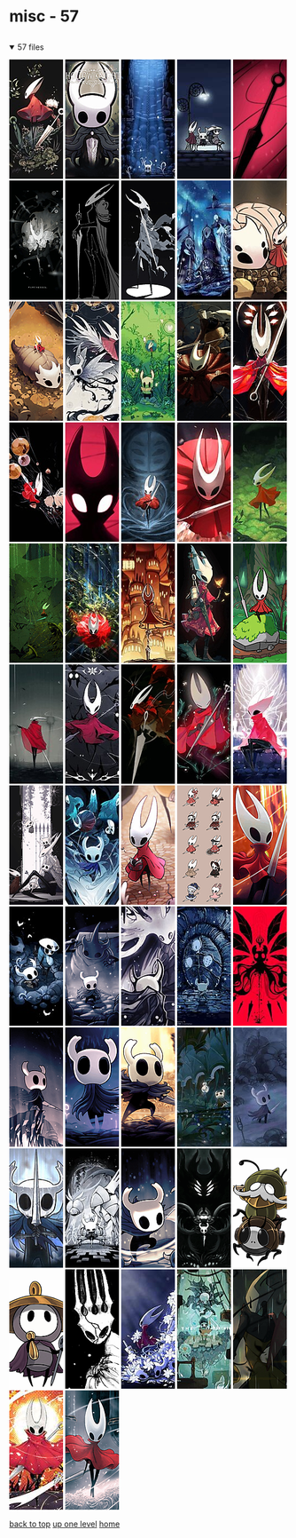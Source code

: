 # misc - 57

<a id=""></a>

## [](/README.MD)
<details open>
<summary>57 files</summary>
<p>

[![448219e0ca48c0ed781a94856e7f63328f64a3b5.jpg](/.internals/thumbnails/mobile/hollow%20knight/misc/448219e0ca48c0ed781a94856e7f63328f64a3b5.jpg "448219e0ca48c0ed781a94856e7f63328f64a3b5.jpg")](/mobile/hollow%20knight/misc/448219e0ca48c0ed781a94856e7f63328f64a3b5.jpg)
[![9587277d3c98aa62_woofzilla_88031078_p0.jpg](/.internals/thumbnails/mobile/hollow%20knight/misc/9587277d3c98aa62_woofzilla_88031078_p0.jpg "9587277d3c98aa62_woofzilla_88031078_p0.jpg")](/mobile/hollow%20knight/misc/9587277d3c98aa62_woofzilla_88031078_p0.jpg)
[![c0de731523a49a24ffb6718572657ea6.jpg](/.internals/thumbnails/mobile/hollow%20knight/misc/c0de731523a49a24ffb6718572657ea6.jpg "c0de731523a49a24ffb6718572657ea6.jpg")](/mobile/hollow%20knight/misc/c0de731523a49a24ffb6718572657ea6.jpg)
[![desktop-wallpaper-i-need-people-to-give-me-hollow-knight-hollow-knight-minimalist.jpg](/.internals/thumbnails/mobile/hollow%20knight/misc/desktop-wallpaper-i-need-people-to-give-me-hollow-knight-hollow-knight-minimalist.jpg "desktop-wallpaper-i-need-people-to-give-me-hollow-knight-hollow-knight-minimalist.jpg")](/mobile/hollow%20knight/misc/desktop-wallpaper-i-need-people-to-give-me-hollow-knight-hollow-knight-minimalist.jpg)
[![Hollow Knight and 1 More Drawn by Ari Gibson D4b8802d1a441307a49649e6df760f27](/.internals/thumbnails/mobile/hollow%20knight/misc/hollow_knight_and_1_more_drawn_by_ari_gibson__d4b8802d1a441307a49649e6df760f27.jpg "Hollow Knight and 1 More Drawn by Ari Gibson D4b8802d1a441307a49649e6df760f27")](/mobile/hollow%20knight/misc/hollow_knight_and_1_more_drawn_by_ari_gibson__d4b8802d1a441307a49649e6df760f27.jpg)
[![Hollow Knight and Pure Vessel Hollow Knight Drawn by La Bo Chu Shi Fb70699fcf9acfd80b332703ba5495e4](/.internals/thumbnails/mobile/hollow%20knight/misc/hollow_knight_and_pure_vessel_hollow_knight_drawn_by_la_bo_chu_shi__fb70699fcf9acfd80b332703ba5495e4.jpg "Hollow Knight and Pure Vessel Hollow Knight Drawn by La Bo Chu Shi Fb70699fcf9acfd80b332703ba5495e4")](/mobile/hollow%20knight/misc/hollow_knight_and_pure_vessel_hollow_knight_drawn_by_la_bo_chu_shi__fb70699fcf9acfd80b332703ba5495e4.jpg)
[![Hollow Knight Hollow Knight Drawn by Maskv D5c29e3655d30a7c1d45a2ac0e7454c8](/.internals/thumbnails/mobile/hollow%20knight/misc/hollow_knight_hollow_knight_drawn_by_maskv__d5c29e3655d30a7c1d45a2ac0e7454c8.png "Hollow Knight Hollow Knight Drawn by Maskv D5c29e3655d30a7c1d45a2ac0e7454c8")](/mobile/hollow%20knight/misc/hollow_knight_hollow_knight_drawn_by_maskv__d5c29e3655d30a7c1d45a2ac0e7454c8.png)
[![Hollow Knight Hollow Knight Drawn by Zhizhicyzey D6037d6c64dd3bca1444d060668f926f](/.internals/thumbnails/mobile/hollow%20knight/misc/hollow_knight_hollow_knight_drawn_by_zhizhicyzey__d6037d6c64dd3bca1444d060668f926f.jpg "Hollow Knight Hollow Knight Drawn by Zhizhicyzey D6037d6c64dd3bca1444d060668f926f")](/mobile/hollow%20knight/misc/hollow_knight_hollow_knight_drawn_by_zhizhicyzey__d6037d6c64dd3bca1444d060668f926f.jpg)
[![Hollow-Knight-Wallpaper.jpeg](/.internals/thumbnails/mobile/hollow%20knight/misc/Hollow-Knight-Wallpaper.jpeg "Hollow-Knight-Wallpaper.jpeg")](/mobile/hollow%20knight/misc/Hollow-Knight-Wallpaper.jpeg)
[![Hornet and Bell Beast Hollow Knight and 1 More Drawn by Red Knight Thescarlknight 6d28efab6572e2c6dfa79b63c3392221](/.internals/thumbnails/mobile/hollow%20knight/misc/hornet_and_bell_beast_hollow_knight_and_1_more_drawn_by_red_knight_thescarlknight__6d28efab6572e2c6dfa79b63c3392221.jpg "Hornet and Bell Beast Hollow Knight and 1 More Drawn by Red Knight Thescarlknight 6d28efab6572e2c6dfa79b63c3392221")](/mobile/hollow%20knight/misc/hornet_and_bell_beast_hollow_knight_and_1_more_drawn_by_red_knight_thescarlknight__6d28efab6572e2c6dfa79b63c3392221.jpg)
[![Hornet and Bell Beast Hollow Knight and 1 More Drawn by Yufei 02562e0b4c3ed3b2606765888dad9beb](/.internals/thumbnails/mobile/hollow%20knight/misc/hornet_and_bell_beast_hollow_knight_and_1_more_drawn_by_yufei__02562e0b4c3ed3b2606765888dad9beb.png "Hornet and Bell Beast Hollow Knight and 1 More Drawn by Yufei 02562e0b4c3ed3b2606765888dad9beb")](/mobile/hollow%20knight/misc/hornet_and_bell_beast_hollow_knight_and_1_more_drawn_by_yufei__02562e0b4c3ed3b2606765888dad9beb.png)
[![Hornet and Knight Hollow Knight Drawn by R0si3 Aecc52175b6a20cd00315643fcf5927e](/.internals/thumbnails/mobile/hollow%20knight/misc/hornet_and_knight_hollow_knight_drawn_by_r0si3__aecc52175b6a20cd00315643fcf5927e.jpg "Hornet and Knight Hollow Knight Drawn by R0si3 Aecc52175b6a20cd00315643fcf5927e")](/mobile/hollow%20knight/misc/hornet_and_knight_hollow_knight_drawn_by_r0si3__aecc52175b6a20cd00315643fcf5927e.jpg)
[![Hornet and Knight Hollow Knight Drawn by Rdif Hk Fe3d120f71a883376deeb70357ed2160](/.internals/thumbnails/mobile/hollow%20knight/misc/hornet_and_knight_hollow_knight_drawn_by_rdif_hk__fe3d120f71a883376deeb70357ed2160.jpg "Hornet and Knight Hollow Knight Drawn by Rdif Hk Fe3d120f71a883376deeb70357ed2160")](/mobile/hollow%20knight/misc/hornet_and_knight_hollow_knight_drawn_by_rdif_hk__fe3d120f71a883376deeb70357ed2160.jpg)
[![Hornet and Shakra Hollow Knight and 1 More Drawn by Anelfchay 835c8bc014b242a494e7a5c401a29733](/.internals/thumbnails/mobile/hollow%20knight/misc/hornet_and_shakra_hollow_knight_and_1_more_drawn_by_anelfchay__835c8bc014b242a494e7a5c401a29733.jpg "Hornet and Shakra Hollow Knight and 1 More Drawn by Anelfchay 835c8bc014b242a494e7a5c401a29733")](/mobile/hollow%20knight/misc/hornet_and_shakra_hollow_knight_and_1_more_drawn_by_anelfchay__835c8bc014b242a494e7a5c401a29733.jpg)
[![Hornet and Weaver Hollow Knight and 1 More Drawn by Chun Lo 13391bb36121fa8a353e684b940dae7e](/.internals/thumbnails/mobile/hollow%20knight/misc/hornet_and_weaver_hollow_knight_and_1_more_drawn_by_chun_lo__13391bb36121fa8a353e684b940dae7e.jpg "Hornet and Weaver Hollow Knight and 1 More Drawn by Chun Lo 13391bb36121fa8a353e684b940dae7e")](/mobile/hollow%20knight/misc/hornet_and_weaver_hollow_knight_and_1_more_drawn_by_chun_lo__13391bb36121fa8a353e684b940dae7e.jpg)
[![Hornet and Widow Hollow Knight and 1 More Drawn by Hightguy 00d0de7232752257300156c49bd94ad1](/.internals/thumbnails/mobile/hollow%20knight/misc/hornet_and_widow_hollow_knight_and_1_more_drawn_by_hightguy__00d0de7232752257300156c49bd94ad1.jpg "Hornet and Widow Hollow Knight and 1 More Drawn by Hightguy 00d0de7232752257300156c49bd94ad1")](/mobile/hollow%20knight/misc/hornet_and_widow_hollow_knight_and_1_more_drawn_by_hightguy__00d0de7232752257300156c49bd94ad1.jpg)
[![Hornet Hollow Knight and 1 More Drawn by Ari Gibson 0b3cb9e0eaf2819e263a2db158f87230](/.internals/thumbnails/mobile/hollow%20knight/misc/hornet_hollow_knight_and_1_more_drawn_by_ari_gibson__0b3cb9e0eaf2819e263a2db158f87230.jpg "Hornet Hollow Knight and 1 More Drawn by Ari Gibson 0b3cb9e0eaf2819e263a2db158f87230")](/mobile/hollow%20knight/misc/hornet_hollow_knight_and_1_more_drawn_by_ari_gibson__0b3cb9e0eaf2819e263a2db158f87230.jpg)
[![Hornet Hollow Knight and 1 More Drawn by Darkdog 0039aeb30ebb2dd80152694e34abcb1c](/.internals/thumbnails/mobile/hollow%20knight/misc/hornet_hollow_knight_and_1_more_drawn_by_darkdog__0039aeb30ebb2dd80152694e34abcb1c.jpg "Hornet Hollow Knight and 1 More Drawn by Darkdog 0039aeb30ebb2dd80152694e34abcb1c")](/mobile/hollow%20knight/misc/hornet_hollow_knight_and_1_more_drawn_by_darkdog__0039aeb30ebb2dd80152694e34abcb1c.jpg)
[![Hornet Hollow Knight and 1 More Drawn by Kalasketch 29312032496cc90c34beb5db0f0d4e1d](/.internals/thumbnails/mobile/hollow%20knight/misc/hornet_hollow_knight_and_1_more_drawn_by_kalasketch__29312032496cc90c34beb5db0f0d4e1d.jpg "Hornet Hollow Knight and 1 More Drawn by Kalasketch 29312032496cc90c34beb5db0f0d4e1d")](/mobile/hollow%20knight/misc/hornet_hollow_knight_and_1_more_drawn_by_kalasketch__29312032496cc90c34beb5db0f0d4e1d.jpg)
[![Hornet Hollow Knight and 1 More Drawn by Lowstrear D38469ee71191bf992b61c1780ab2e65](/.internals/thumbnails/mobile/hollow%20knight/misc/hornet_hollow_knight_and_1_more_drawn_by_lowstrear__d38469ee71191bf992b61c1780ab2e65.jpg "Hornet Hollow Knight and 1 More Drawn by Lowstrear D38469ee71191bf992b61c1780ab2e65")](/mobile/hollow%20knight/misc/hornet_hollow_knight_and_1_more_drawn_by_lowstrear__d38469ee71191bf992b61c1780ab2e65.jpg)
[![Hornet Hollow Knight and 1 More Drawn by Ma Ko Blurring My Day 65cc4b80fee58be20da31a8d4fd19266](/.internals/thumbnails/mobile/hollow%20knight/misc/hornet_hollow_knight_and_1_more_drawn_by_ma_ko_blurring_my_day__65cc4b80fee58be20da31a8d4fd19266.jpg "Hornet Hollow Knight and 1 More Drawn by Ma Ko Blurring My Day 65cc4b80fee58be20da31a8d4fd19266")](/mobile/hollow%20knight/misc/hornet_hollow_knight_and_1_more_drawn_by_ma_ko_blurring_my_day__65cc4b80fee58be20da31a8d4fd19266.jpg)
[![Hornet Hollow Knight and 1 More Drawn by Meltyrice 55558827ad3b5dd2770098ad1492bf4a](/.internals/thumbnails/mobile/hollow%20knight/misc/hornet_hollow_knight_and_1_more_drawn_by_meltyrice__55558827ad3b5dd2770098ad1492bf4a.jpg "Hornet Hollow Knight and 1 More Drawn by Meltyrice 55558827ad3b5dd2770098ad1492bf4a")](/mobile/hollow%20knight/misc/hornet_hollow_knight_and_1_more_drawn_by_meltyrice__55558827ad3b5dd2770098ad1492bf4a.jpg)
[![Hornet Hollow Knight and 1 More Drawn by Pinrhyme 278e2523aec167e019682938877aca66](/.internals/thumbnails/mobile/hollow%20knight/misc/hornet_hollow_knight_and_1_more_drawn_by_pinrhyme__278e2523aec167e019682938877aca66.jpg "Hornet Hollow Knight and 1 More Drawn by Pinrhyme 278e2523aec167e019682938877aca66")](/mobile/hollow%20knight/misc/hornet_hollow_knight_and_1_more_drawn_by_pinrhyme__278e2523aec167e019682938877aca66.jpg)
[![Hornet Hollow Knight and 1 More Drawn by Sabz Art 955f971fe6ba92a17d8ab61ac05ae247](/.internals/thumbnails/mobile/hollow%20knight/misc/hornet_hollow_knight_and_1_more_drawn_by_sabz_art__955f971fe6ba92a17d8ab61ac05ae247.jpg "Hornet Hollow Knight and 1 More Drawn by Sabz Art 955f971fe6ba92a17d8ab61ac05ae247")](/mobile/hollow%20knight/misc/hornet_hollow_knight_and_1_more_drawn_by_sabz_art__955f971fe6ba92a17d8ab61ac05ae247.jpg)
[![Hornet Hollow Knight and 1 More Drawn by Theartofsilent 4abe44e379fcf8e853d229fa0ed7299c](/.internals/thumbnails/mobile/hollow%20knight/misc/hornet_hollow_knight_and_1_more_drawn_by_theartofsilent__4abe44e379fcf8e853d229fa0ed7299c.png "Hornet Hollow Knight and 1 More Drawn by Theartofsilent 4abe44e379fcf8e853d229fa0ed7299c")](/mobile/hollow%20knight/misc/hornet_hollow_knight_and_1_more_drawn_by_theartofsilent__4abe44e379fcf8e853d229fa0ed7299c.png)
[![Hornet Hollow Knight and 1 More Drawn by Visarrayx 49ebf3b196f85a5eacb768a62a912f41](/.internals/thumbnails/mobile/hollow%20knight/misc/hornet_hollow_knight_and_1_more_drawn_by_visarrayx__49ebf3b196f85a5eacb768a62a912f41.jpg "Hornet Hollow Knight and 1 More Drawn by Visarrayx 49ebf3b196f85a5eacb768a62a912f41")](/mobile/hollow%20knight/misc/hornet_hollow_knight_and_1_more_drawn_by_visarrayx__49ebf3b196f85a5eacb768a62a912f41.jpg)
[![Hornet Hollow Knight and Sibling Hollow Knight Drawn by Nullgas310 3fcf71b8b232598742dc71b35572df67](/.internals/thumbnails/mobile/hollow%20knight/misc/hornet_hollow_knight_and_sibling_hollow_knight_drawn_by_nullgas310__3fcf71b8b232598742dc71b35572df67.jpg "Hornet Hollow Knight and Sibling Hollow Knight Drawn by Nullgas310 3fcf71b8b232598742dc71b35572df67")](/mobile/hollow%20knight/misc/hornet_hollow_knight_and_sibling_hollow_knight_drawn_by_nullgas310__3fcf71b8b232598742dc71b35572df67.jpg)
[![Hornet Hollow Knight Drawn by La Bo Chu Shi 4cef4de1cecad60ddeda30119fcf12b6](/.internals/thumbnails/mobile/hollow%20knight/misc/hornet_hollow_knight_drawn_by_la_bo_chu_shi__4cef4de1cecad60ddeda30119fcf12b6.jpg "Hornet Hollow Knight Drawn by La Bo Chu Shi 4cef4de1cecad60ddeda30119fcf12b6")](/mobile/hollow%20knight/misc/hornet_hollow_knight_drawn_by_la_bo_chu_shi__4cef4de1cecad60ddeda30119fcf12b6.jpg)
[![Hornet Hollow Knight Drawn by Miikrowelle 825c876fda3cc99c965a1e1d309bcbd1](/.internals/thumbnails/mobile/hollow%20knight/misc/hornet_hollow_knight_drawn_by_miikrowelle__825c876fda3cc99c965a1e1d309bcbd1.jpg "Hornet Hollow Knight Drawn by Miikrowelle 825c876fda3cc99c965a1e1d309bcbd1")](/mobile/hollow%20knight/misc/hornet_hollow_knight_drawn_by_miikrowelle__825c876fda3cc99c965a1e1d309bcbd1.jpg)
[![Hornet Hollow Knight Drawn by Rdif Hk C1964487d25a1d8c2b97842e1653b39d](/.internals/thumbnails/mobile/hollow%20knight/misc/hornet_hollow_knight_drawn_by_rdif_hk__c1964487d25a1d8c2b97842e1653b39d.jpg "Hornet Hollow Knight Drawn by Rdif Hk C1964487d25a1d8c2b97842e1653b39d")](/mobile/hollow%20knight/misc/hornet_hollow_knight_drawn_by_rdif_hk__c1964487d25a1d8c2b97842e1653b39d.jpg)
[![Hornet Knight Hollow Knight Broken Vessel Pure Vessel and 1 More Hollow Knight Drawn by La Bo Chu Shi Dd9b0cc7d42578f0f6dd966ad39fc89d](/.internals/thumbnails/mobile/hollow%20knight/misc/hornet_knight_hollow_knight_broken_vessel_pure_vessel_and_1_more_hollow_knight_drawn_by_la_bo_chu_shi__dd9b0cc7d42578f0f6dd966ad39fc89d.png "Hornet Knight Hollow Knight Broken Vessel Pure Vessel and 1 More Hollow Knight Drawn by La Bo Chu Shi Dd9b0cc7d42578f0f6dd966ad39fc89d")](/mobile/hollow%20knight/misc/hornet_knight_hollow_knight_broken_vessel_pure_vessel_and_1_more_hollow_knight_drawn_by_la_bo_chu_shi__dd9b0cc7d42578f0f6dd966ad39fc89d.png)
[![Hornet Knight Hollow Knight Quirrel Herrah and 2 More Hollow Knight Drawn by Darkdog 89667e503f8969dbb724a27212e230b2](/.internals/thumbnails/mobile/hollow%20knight/misc/hornet_knight_hollow_knight_quirrel_herrah_and_2_more_hollow_knight_drawn_by_darkdog__89667e503f8969dbb724a27212e230b2.jpg "Hornet Knight Hollow Knight Quirrel Herrah and 2 More Hollow Knight Drawn by Darkdog 89667e503f8969dbb724a27212e230b2")](/mobile/hollow%20knight/misc/hornet_knight_hollow_knight_quirrel_herrah_and_2_more_hollow_knight_drawn_by_darkdog__89667e503f8969dbb724a27212e230b2.jpg)
[![Hornet Shakra Forge Daughter Grindle and Twelfth Architect Hollow Knight and 1 More Drawn by Bano Akira 42ab1cd67853114420f631923ff72329](/.internals/thumbnails/mobile/hollow%20knight/misc/hornet_shakra_forge_daughter_grindle_and_twelfth_architect_hollow_knight_and_1_more_drawn_by_bano_akira__42ab1cd67853114420f631923ff72329.jpg "Hornet Shakra Forge Daughter Grindle and Twelfth Architect Hollow Knight and 1 More Drawn by Bano Akira 42ab1cd67853114420f631923ff72329")](/mobile/hollow%20knight/misc/hornet_shakra_forge_daughter_grindle_and_twelfth_architect_hollow_knight_and_1_more_drawn_by_bano_akira__42ab1cd67853114420f631923ff72329.jpg)
[![Hornet Tile by Meikaartist](/.internals/thumbnails/mobile/hollow%20knight/misc/hornet_tile_by_meikaartist.png "Hornet Tile by Meikaartist")](/mobile/hollow%20knight/misc/hornet_tile_by_meikaartist.png)
[![Key Art Portrait Original.png](/.internals/thumbnails/mobile/hollow%20knight/misc/Key%20Art%20Portrait%20Original.png "Key Art Portrait Original.png")](/mobile/hollow%20knight/misc/Key%20Art%20Portrait%20Original.png)
[![Knight and Quirrel Hollow Knight Drawn by Fuifui E551d2061f9a89e76083de3dad6225ae](/.internals/thumbnails/mobile/hollow%20knight/misc/knight_and_quirrel_hollow_knight_drawn_by_fuifui__e551d2061f9a89e76083de3dad6225ae.jpg "Knight and Quirrel Hollow Knight Drawn by Fuifui E551d2061f9a89e76083de3dad6225ae")](/mobile/hollow%20knight/misc/knight_and_quirrel_hollow_knight_drawn_by_fuifui__e551d2061f9a89e76083de3dad6225ae.jpg)
[![Knight and Watcher Knight Hollow Knight Drawn by Ari Gibson 0d00ddd06691a9035f70517d074f06e7](/.internals/thumbnails/mobile/hollow%20knight/misc/knight_and_watcher_knight_hollow_knight_drawn_by_ari_gibson__0d00ddd06691a9035f70517d074f06e7.png "Knight and Watcher Knight Hollow Knight Drawn by Ari Gibson 0d00ddd06691a9035f70517d074f06e7")](/mobile/hollow%20knight/misc/knight_and_watcher_knight_hollow_knight_drawn_by_ari_gibson__0d00ddd06691a9035f70517d074f06e7.png)
[![Knight and White Lady Hollow Knight Drawn by A117 211502ba3acab9ccd0d266039192f05e](/.internals/thumbnails/mobile/hollow%20knight/misc/knight_and_white_lady_hollow_knight_drawn_by_a117__211502ba3acab9ccd0d266039192f05e.jpg "Knight and White Lady Hollow Knight Drawn by A117 211502ba3acab9ccd0d266039192f05e")](/mobile/hollow%20knight/misc/knight_and_white_lady_hollow_knight_drawn_by_a117__211502ba3acab9ccd0d266039192f05e.jpg)
[![Knight Herrah Monomon and Lurien Hollow Knight Drawn by Hightguy C1d0e1a9d6ca8e297d519cd46fc9a404](/.internals/thumbnails/mobile/hollow%20knight/misc/knight_herrah_monomon_and_lurien_hollow_knight_drawn_by_hightguy__c1d0e1a9d6ca8e297d519cd46fc9a404.jpg "Knight Herrah Monomon and Lurien Hollow Knight Drawn by Hightguy C1d0e1a9d6ca8e297d519cd46fc9a404")](/mobile/hollow%20knight/misc/knight_herrah_monomon_and_lurien_hollow_knight_drawn_by_hightguy__c1d0e1a9d6ca8e297d519cd46fc9a404.jpg)
[![Knight Hollow Knight Drawn by Alicezakat 2b939e868d088a9f5747ab7ea42cf193](/.internals/thumbnails/mobile/hollow%20knight/misc/knight_hollow_knight_drawn_by_alicezakat__2b939e868d088a9f5747ab7ea42cf193.jpg "Knight Hollow Knight Drawn by Alicezakat 2b939e868d088a9f5747ab7ea42cf193")](/mobile/hollow%20knight/misc/knight_hollow_knight_drawn_by_alicezakat__2b939e868d088a9f5747ab7ea42cf193.jpg)
[![Knight Hollow Knight Drawn by Ari Gibson 406561a0a830645d4cb90a8068635e52](/.internals/thumbnails/mobile/hollow%20knight/misc/knight_hollow_knight_drawn_by_ari_gibson__406561a0a830645d4cb90a8068635e52.png "Knight Hollow Knight Drawn by Ari Gibson 406561a0a830645d4cb90a8068635e52")](/mobile/hollow%20knight/misc/knight_hollow_knight_drawn_by_ari_gibson__406561a0a830645d4cb90a8068635e52.png)
[![Knight Hollow Knight Drawn by Ari Gibson 40c3b328952ba8c9c2a7747ad7886a3e](/.internals/thumbnails/mobile/hollow%20knight/misc/knight_hollow_knight_drawn_by_ari_gibson__40c3b328952ba8c9c2a7747ad7886a3e.png "Knight Hollow Knight Drawn by Ari Gibson 40c3b328952ba8c9c2a7747ad7886a3e")](/mobile/hollow%20knight/misc/knight_hollow_knight_drawn_by_ari_gibson__40c3b328952ba8c9c2a7747ad7886a3e.png)
[![Knight Hollow Knight Drawn by Ari Gibson C0118a1370765bc401d5643737799966](/.internals/thumbnails/mobile/hollow%20knight/misc/knight_hollow_knight_drawn_by_ari_gibson__c0118a1370765bc401d5643737799966.png "Knight Hollow Knight Drawn by Ari Gibson C0118a1370765bc401d5643737799966")](/mobile/hollow%20knight/misc/knight_hollow_knight_drawn_by_ari_gibson__c0118a1370765bc401d5643737799966.png)
[![Knight Hollow Knight Drawn by Lisa Mochii Lisa 7d5c60b4356b0f5d0782674af0ba46c3](/.internals/thumbnails/mobile/hollow%20knight/misc/knight_hollow_knight_drawn_by_lisa_mochii_lisa__7d5c60b4356b0f5d0782674af0ba46c3.jpg "Knight Hollow Knight Drawn by Lisa Mochii Lisa 7d5c60b4356b0f5d0782674af0ba46c3")](/mobile/hollow%20knight/misc/knight_hollow_knight_drawn_by_lisa_mochii_lisa__7d5c60b4356b0f5d0782674af0ba46c3.jpg)
[![Knight Hollow Knight Drawn by Lowstrear 5be4fadbc6074f2c69c9cd6c8ae38c6b](/.internals/thumbnails/mobile/hollow%20knight/misc/knight_hollow_knight_drawn_by_lowstrear__5be4fadbc6074f2c69c9cd6c8ae38c6b.jpg "Knight Hollow Knight Drawn by Lowstrear 5be4fadbc6074f2c69c9cd6c8ae38c6b")](/mobile/hollow%20knight/misc/knight_hollow_knight_drawn_by_lowstrear__5be4fadbc6074f2c69c9cd6c8ae38c6b.jpg)
[![Knight Hollow Knight Drawn by Scerebrite A6f68b69cc81f31a862a7cc36bc3a96a](/.internals/thumbnails/mobile/hollow%20knight/misc/knight_hollow_knight_drawn_by_scerebrite__a6f68b69cc81f31a862a7cc36bc3a96a.jpg "Knight Hollow Knight Drawn by Scerebrite A6f68b69cc81f31a862a7cc36bc3a96a")](/mobile/hollow%20knight/misc/knight_hollow_knight_drawn_by_scerebrite__a6f68b69cc81f31a862a7cc36bc3a96a.jpg)
[![Knight Kingsmould and Wingmould Hollow Knight Drawn by Fuifui 4dce24f38683ff5cc91e92860c5b542e](/.internals/thumbnails/mobile/hollow%20knight/misc/knight_kingsmould_and_wingmould_hollow_knight_drawn_by_fuifui__4dce24f38683ff5cc91e92860c5b542e.jpg "Knight Kingsmould and Wingmould Hollow Knight Drawn by Fuifui 4dce24f38683ff5cc91e92860c5b542e")](/mobile/hollow%20knight/misc/knight_kingsmould_and_wingmould_hollow_knight_drawn_by_fuifui__4dce24f38683ff5cc91e92860c5b542e.jpg)
[![Knight Vengefly and Dirtcarver Hollow Knight Drawn by Ari Gibson E294f3969b2bab18779ce206a571a34c](/.internals/thumbnails/mobile/hollow%20knight/misc/knight_vengefly_and_dirtcarver_hollow_knight_drawn_by_ari_gibson__e294f3969b2bab18779ce206a571a34c.png "Knight Vengefly and Dirtcarver Hollow Knight Drawn by Ari Gibson E294f3969b2bab18779ce206a571a34c")](/mobile/hollow%20knight/misc/knight_vengefly_and_dirtcarver_hollow_knight_drawn_by_ari_gibson__e294f3969b2bab18779ce206a571a34c.png)
[![lzm484wysqb41.png](/.internals/thumbnails/mobile/hollow%20knight/misc/lzm484wysqb41.png "lzm484wysqb41.png")](/mobile/hollow%20knight/misc/lzm484wysqb41.png)
[![npc_garmond_and_zaza.png](/.internals/thumbnails/mobile/hollow%20knight/misc/npc_garmond_and_zaza.png "npc_garmond_and_zaza.png")](/mobile/hollow%20knight/misc/npc_garmond_and_zaza.png)
[![npc_sherma.png](/.internals/thumbnails/mobile/hollow%20knight/misc/npc_sherma.png "npc_sherma.png")](/mobile/hollow%20knight/misc/npc_sherma.png)
[![Pale King Hollow Knight Drawn by Ded Lime Dbc2526c6e9f06e0741ac7b2e25c1731](/.internals/thumbnails/mobile/hollow%20knight/misc/pale_king_hollow_knight_drawn_by_ded_lime__dbc2526c6e9f06e0741ac7b2e25c1731.png "Pale King Hollow Knight Drawn by Ded Lime Dbc2526c6e9f06e0741ac7b2e25c1731")](/mobile/hollow%20knight/misc/pale_king_hollow_knight_drawn_by_ded_lime__dbc2526c6e9f06e0741ac7b2e25c1731.png)
[![pxfuel (3).jpg](/.internals/thumbnails/mobile/hollow%20knight/misc/pxfuel%20(3).jpg "pxfuel (3).jpg")](/mobile/hollow%20knight/misc/pxfuel%20(3).jpg)
[![Quirrel Monomon and Uoma Hollow Knight Drawn by Hightguy Ef2864f3b2f157fc94c125ce0810edd5](/.internals/thumbnails/mobile/hollow%20knight/misc/quirrel_monomon_and_uoma_hollow_knight_drawn_by_hightguy__ef2864f3b2f157fc94c125ce0810edd5.jpg "Quirrel Monomon and Uoma Hollow Knight Drawn by Hightguy Ef2864f3b2f157fc94c125ce0810edd5")](/mobile/hollow%20knight/misc/quirrel_monomon_and_uoma_hollow_knight_drawn_by_hightguy__ef2864f3b2f157fc94c125ce0810edd5.jpg)
[![Shakra Hollow Knight and 1 More Drawn by Maou Skun 8984d119cbe095c1b957e121652e48a2](/.internals/thumbnails/mobile/hollow%20knight/misc/shakra_hollow_knight_and_1_more_drawn_by_maou_skun__8984d119cbe095c1b957e121652e48a2.jpg "Shakra Hollow Knight and 1 More Drawn by Maou Skun 8984d119cbe095c1b957e121652e48a2")](/mobile/hollow%20knight/misc/shakra_hollow_knight_and_1_more_drawn_by_maou_skun__8984d119cbe095c1b957e121652e48a2.jpg)
[![SnapInsta.to_544113266_18276909574263504_7745027197410420780_n.jpg](/.internals/thumbnails/mobile/hollow%20knight/misc/SnapInsta.to_544113266_18276909574263504_7745027197410420780_n.jpg "SnapInsta.to_544113266_18276909574263504_7745027197410420780_n.jpg")](/mobile/hollow%20knight/misc/SnapInsta.to_544113266_18276909574263504_7745027197410420780_n.jpg)
[![wennsc1bps861.png](/.internals/thumbnails/mobile/hollow%20knight/misc/wennsc1bps861.png "wennsc1bps861.png")](/mobile/hollow%20knight/misc/wennsc1bps861.png)

</p>
</details>


[back to top](#)
[up one level](/mobile/hollow%20knight/README.MD)
[home](/)
